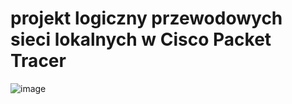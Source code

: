 # projekt logiczny przewodowych sieci lokalnych w Cisco Packet Tracer
![image](https://github.com/user-attachments/assets/24732a93-440d-4879-969d-124126840394)

